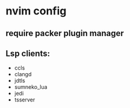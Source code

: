 # nvim config

## require packer plugin manager

## Lsp clients:

* ccls
* clangd
* jdtls
* sumneko_lua
* jedi
* tsserver

